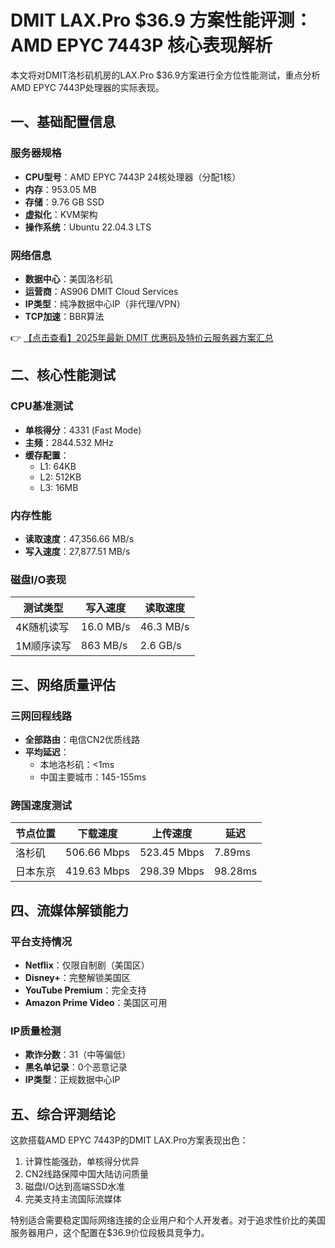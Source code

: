 # DMIT LAX.Pro $36.9 方案性能评测：AMD EPYC 7443P 核心表现解析

本文将对DMIT洛杉矶机房的LAX.Pro $36.9方案进行全方位性能测试，重点分析AMD EPYC 7443P处理器的实际表现。

## 一、基础配置信息

### 服务器规格
- **CPU型号**：AMD EPYC 7443P 24核处理器（分配1核）
- **内存**：953.05 MB
- **存储**：9.76 GB SSD
- **虚拟化**：KVM架构
- **操作系统**：Ubuntu 22.04.3 LTS

### 网络信息
- **数据中心**：美国洛杉矶
- **运营商**：AS906 DMIT Cloud Services
- **IP类型**：纯净数据中心IP（非代理/VPN）
- **TCP加速**：BBR算法

👉 [【点击查看】2025年最新 DMIT 优惠码及特价云服务器方案汇总](https://bit.ly/dmit_coupon)

## 二、核心性能测试

### CPU基准测试
- **单核得分**：4331 (Fast Mode)
- **主频**：2844.532 MHz
- **缓存配置**：
  - L1: 64KB
  - L2: 512KB 
  - L3: 16MB

### 内存性能
- **读取速度**：47,356.66 MB/s
- **写入速度**：27,877.51 MB/s

### 磁盘I/O表现
| 测试类型       | 写入速度       | 读取速度       |
|----------------|----------------|----------------|
| 4K随机读写     | 16.0 MB/s      | 46.3 MB/s      |
| 1M顺序读写     | 863 MB/s       | 2.6 GB/s       |

## 三、网络质量评估

### 三网回程线路
- **全部路由**：电信CN2优质线路
- **平均延迟**：
  - 本地洛杉矶：<1ms
  - 中国主要城市：145-155ms

### 跨国速度测试
| 节点位置   | 下载速度     | 上传速度     | 延迟    |
|------------|--------------|--------------|---------|
| 洛杉矶     | 506.66 Mbps  | 523.45 Mbps  | 7.89ms  |
| 日本东京   | 419.63 Mbps  | 298.39 Mbps  | 98.28ms |

## 四、流媒体解锁能力

### 平台支持情况
- **Netflix**：仅限自制剧（美国区）
- **Disney+**：完整解锁美国区
- **YouTube Premium**：完全支持
- **Amazon Prime Video**：美国区可用

### IP质量检测
- **欺诈分数**：31（中等偏低）
- **黑名单记录**：0个恶意记录
- **IP类型**：正规数据中心IP

## 五、综合评测结论

这款搭载AMD EPYC 7443P的DMIT LAX.Pro方案表现出色：
1. 计算性能强劲，单核得分优异
2. CN2线路保障中国大陆访问质量
3. 磁盘I/O达到高端SSD水准
4. 完美支持主流国际流媒体

特别适合需要稳定国际网络连接的企业用户和个人开发者。对于追求性价比的美国服务器用户，这个配置在$36.9价位段极具竞争力。